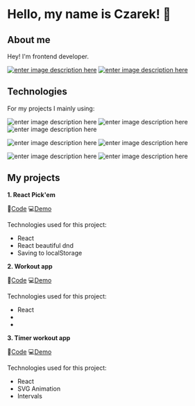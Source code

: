 
# Hello, my name is Czarek! 👋

## About me

Hey! I'm frontend developer. 

[![enter image description here](https://img.shields.io/badge/LinkedIn-blue?style=for-the-badge&logo=linkedin&labelColor=blue&link=https://www.linkedin.com/in/)](https://www.linkedin.com/in/czarek-bodnar-7b3b521b0/)
[![enter image description here](https://img.shields.io/badge/Gmail-red?style=for-the-badge&logo=gmail&labelColor=red&logoColor=white)](mailto:xsimi01x@gmail.com)

## Technologies

For my projects I mainly using:

![enter image description here](https://img.shields.io/badge/HTML5-orange?style=for-the-badge&logo=html5&labelColor=orange&logoColor=white)
![enter image description here](https://img.shields.io/badge/CSS3-blue?style=for-the-badge&logo=css3&labelColor=blue&logoColor=white)
![enter image description here](https://img.shields.io/badge/Javascript-black?style=for-the-badge&logo=Javascript&labelColor=black&logoColor=white)

![enter image description here](https://img.shields.io/badge/React-2319cf?style=for-the-badge&logo=React&labelColor=2319cf&logoColor=white)
![enter image description here](https://img.shields.io/badge/Firebase-ff9830?style=for-the-badge&logo=firebase&labelColor=ff9830&logoColor=white)

![enter image description here](https://img.shields.io/badge/Git-4f4e4d?style=for-the-badge&logo=git&labelColor=4f4e4d&logoColor=white)
![enter image description here](https://img.shields.io/badge/InVision-FF3366?style=for-the-badge&logo=invision&labelColor=FF3366&logoColor=white)

## My projects

**1. React Pick'em**

📜[Code](https://github.com/CezaryBodnar/react-pick-em-clone) 
💻[Demo](https://listazakupow.netlify.app/) 

Technologies used for this project:
- React
- React beautiful dnd
- Saving to localStorage


**2. Workout app**

📜[Code](https://github.com/CezaryBodnar/react-pick-em-clone) 
💻[Demo](https://listazakupow.netlify.app/) 

Technologies used for this project:
- React
- 
- 



**3. Timer workout app**

📜[Code](https://github.com/CezaryBodnar/react-pick-em-clone) 
💻[Demo](https://pickem-clone.netlify.app/) 

Technologies used for this project:
- React
- SVG Animation
- Intervals


